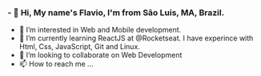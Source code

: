 ### - 👋 Hi, My name's Flavio, I'm from São Luis, MA, Brazil.
- 👀 I’m interested in Web and Mobile development.
- 🌱 I’m currently learning ReactJS at @Rocketseat. I have experince with Html, Css, JavaScript, Git and Linux.
- 💞️ I’m looking to collaborate on Web Development
- 📫 How to reach me ...

<!---
flvSantos15/flvSantos15 is a ✨ special ✨ repository because its `README.md` (this file) appears on your GitHub profile.
You can click the Preview link to take a look at your changes.
--->
